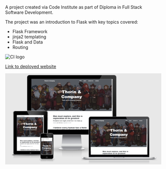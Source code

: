 A project created via Code Institute as part of Diploma in Full Stack Software Development.

The project was an introduction to Flask with key topics covered:
- Flask Framework
- jinja2 templating
- Flask and Data
- Routing


![CI logo](https://codeinstitute.s3.amazonaws.com/fullstack/ci_logo_small.png)

[Link to deployed website](https://thorin-flask-app-aleks.herokuapp.com/)

![Mockup image](thorin&company-am-i-responsive-mockup.png)
